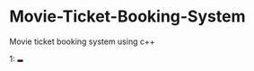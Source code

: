 # Movie-Ticket-Booking-System
Movie ticket booking system using c++

1:
<img src="Images/1.png" alt="Algo" width="10"/>  
